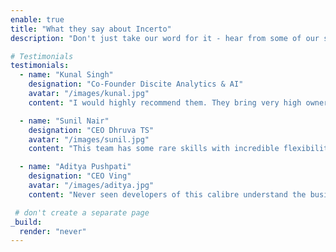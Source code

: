 ```yaml
---
enable: true
title: "What they say about Incerto"
description: "Don't just take our word for it - hear from some of our satisfied users!  Check out some of our testimonials below to see what others are saying about Incerto."

# Testimonials
testimonials:
  - name: "Kunal Singh"
    designation: "Co-Founder Discite Analytics & AI"
    avatar: "/images/kunal.jpg"
    content: "I would highly recommend them. They bring very high ownership to the projects they work on with no followups are needed, and they are really good problem solvers so its  easy to trust them with some critical issues you are facing."

  - name: "Sunil Nair"
    designation: "CEO Dhruva TS"
    avatar: "/images/sunil.jpg"
    content: "This team has some rare skills with incredible flexibility and subject matter expertise. They have worked diligently to meet and exceed our expectations."

  - name: "Aditya Pushpati"
    designation: "CEO Ving"
    avatar: "/images/aditya.jpg"
    content: "Never seen developers of this calibre understand the business and problems this well and goddd they were relentless"

 # don't create a separate page
_build:
  render: "never"
---
```

